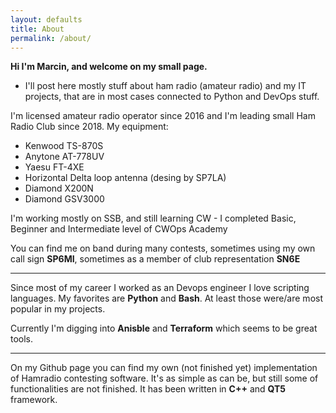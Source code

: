 ```yaml
---
layout: defaults
title: About
permalink: /about/
---
```


**Hi I'm Marcin, and welcome on my small page.**

- I'll post here mostly stuff about ham radio (amateur radio) and my IT projects, that are in most cases connected to Python and DevOps stuff.

I'm licensed amateur radio operator since 2016 and I'm leading small Ham Radio Club since 2018.
My equipment:
- Kenwood TS-870S
- Anytone AT-778UV
- Yaesu FT-4XE
- Horizontal Delta loop antenna (desing by SP7LA)
- Diamond X200N
- Diamond GSV3000

 I'm working mostly on SSB, and still learning CW - I completed Basic, Beginner and Intermediate level of CWOps Academy

You can find me on band during many contests, sometimes using my own call sign **SP6MI**, sometimes as a member of club representation **SN6E**

---

Since most of my career I worked as an Devops engineer I love scripting languages. My favorites are **Python** and **Bash**. At least those were/are most popular in my projects.

Currently I'm digging into **Anisble** and **Terraform** which seems to be great tools.

---

On my Github page you can find my own (not finished yet) implementation of Hamradio contesting software. It's as simple as can be, but still some of functionalities are not finished. It has been written in **C++** and **QT5** framework.
